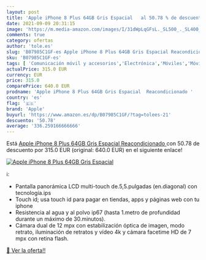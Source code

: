```yaml
---
layout: post
title: 'Apple iPhone 8 Plus 64GB Gris Espacial   al 50.78 % de descuento'
date: 2021-09-09 20:31:15
image: 'https://m.media-amazon.com/images/I/31dWpLqGFsL._SL500_._SL400_.jpg'
comments: true
category: ofertas
author: 'tole.es'
slug: 'B07985C1GF-es Apple iPhone 8 Plus 64GB Gris Espacial Reacondicionado'
sku: 'B07985C1GF-es'
tags: [ 'Comunicación móvil y accesorios','Electrónica','Móviles','Móviles y smartphones libres','apple','iphone', ]
actualPrice: 315.0 EUR
currency: EUR
price: 315.0
comparePrice: 640.0 EUR
prodname: 'Apple iPhone 8 Plus 64GB Gris Espacial  Reacondicionado '
country: 'es'
flag: '🇪🇸'
brand: 'Apple'
buyurl: 'https://www.amazon.es/dp/B07985C1GF/?tag=tolees-21'
descuento: '50.78'
average: '336.259166666666'
---
```


Está [Apple iPhone 8 Plus 64GB Gris Espacial  Reacondicionado ](https://www.amazon.es/dp/B07985C1GF/?tag=tolees-21) con 50.78 de descuento por 315.0 EUR (original: 640.0 EUR) en el siguiente enlace!

[![Apple iPhone 8 Plus 64GB Gris Espacial  ](https://m.media-amazon.com/images/I/31dWpLqGFsL._SL500_._SL400_.jpg)](https://www.amazon.es/dp/B07985C1GF/?tag=tolees-21)

ℹ️:

- Pantalla panorámica LCD multi-touch de.5,5.pulgadas (en.diagonal) con tecnología.ips
- Touch id; usa touch id para pagar en tiendas, apps y páginas web con tu iphone
- Resistencia al agua y al polvo ip67 (hasta 1.metro de profundidad durante un máximo de 30.minutos).
- Cámara dual de 12 mpx con estabilización óptica de imagen, modo retrato, iluminación de retratos y vídeo 4k y cámara facetime HD de 7 mpx con retina flash.

[🛒 Ver la oferta!!](https://www.amazon.es/dp/B07985C1GF/?tag=tolees-21)
